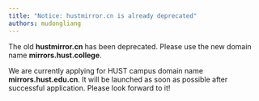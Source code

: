 ```yaml
---
title: "Notice: hustmirror.cn is already deprecated"
authors: mudongliang
---
```


The old **hustmirror.cn** has been deprecated. Please use the new domain name **mirrors.hust.college**.

We are currently applying for HUST campus domain name **mirrors.hust.edu.cn**. It will be launched as soon as possible after successful application. Please look forward to it!
